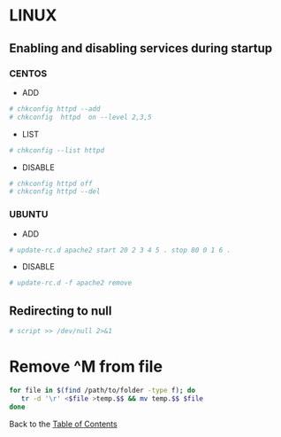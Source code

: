 # LINUX

## Enabling and disabling services during startup
### CENTOS

- ADD
```bash
# chkconfig httpd --add
# chkconfig  httpd  on --level 2,3,5
```

- LIST
```bash
# chkconfig --list httpd
```

- DISABLE
```bash
# chkconfig httpd off
# chkconfig httpd --del
```

### UBUNTU

- ADD
```bash
# update-rc.d apache2 start 20 2 3 4 5 . stop 80 0 1 6 .
```

- DISABLE
```bash
# update-rc.d -f apache2 remove
```

## Redirecting to null

```bash
# script >> /dev/null 2>&1
```

# Remove ^M from file
```bash
for file in $(find /path/to/folder -type f); do
   tr -d '\r' <$file >temp.$$ && mv temp.$$ $file
done
```



Back to the [Table of Contents](https://github.com/karuso/gospel#table-of-contents)